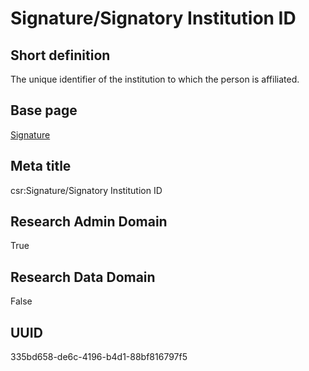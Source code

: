 # Signature/Signatory Institution ID
## Short definition
The unique identifier of the institution to which the person is affiliated.
## Base page
[Signature](https://github.com/EuroCRIS/CASRAI-Dictionairies/blob/main/Objects/Signature.md)
## Meta title
csr:Signature/Signatory Institution ID
## Research Admin Domain
True
## Research Data Domain
False
## UUID
335bd658-de6c-4196-b4d1-88bf816797f5
